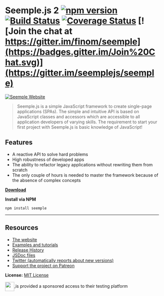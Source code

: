 # Seemple.js 2 [![npm version](https://badge.fury.io/js/seemple.svg)](https://badge.fury.io/js/seemple) [![Build Status](https://travis-ci.org/seemplejs/seemple.svg)](https://travis-ci.org/seemplejs/seemple) [![Coverage Status](https://coveralls.io/repos/github/seemplejs/seemple/badge.svg?branch=master)](https://coveralls.io/github/seemplejs/seemple?branch=master) [![Join the chat at https://gitter.im/finom/seemple](https://badges.gitter.im/Join%20Chat.svg)](https://gitter.im/seemplejs/seemple)

[![Seemple Website](http://seemple.io/img/mk5-logo_full-vert.svg)](http://seemple.io)

> Seemple.js is a simple JavaScript framework to create single-page applications (SPAs). The simple and intuitive API is based on JavaScript classes and accessors which are accessible to all application developers of varying skills. The requirement to start your first project with Seemple.js is basic knowledge of JavaScript!

## Features
- A reactive API to solve hard problems
- High robustness of developed apps
- The ability to refactor legacy applications without rewriting them from scratch
- The only couple of hours is needed to master the framework because of the absence of complex concepts

**[Download](https://github.com/seemplejs/seemple/tree/gh-pages)**

**Install via NPM**
```
npm install seemple
```

-----------------------------------

## Resources
- [The website](http://seemple.io)
- [Examples and tutorials](https://github.com/seemplejs/examples-and-tutorials)
- [Release History](https://github.com/seemplejs/seemple/releases)
- [JSDoc files](https://github.com/seemplejs/seemple.io/tree/master/doc)
- [Twitter (automatically reports about new versions)](https://twitter.com/seemplejs)
- [Support the project on Patreon](https://www.patreon.com/finom)

**License:** [MIT License](https://raw.github.com/finom/seemple/master/LICENSE)



<a href="https://www.browserstack.com/" target="_blank">
    <img src="http://seemple.io/img/logos/browserstack.svg" height="30" valign="middle">
</a> is provided a sponsored access to their testing platform
